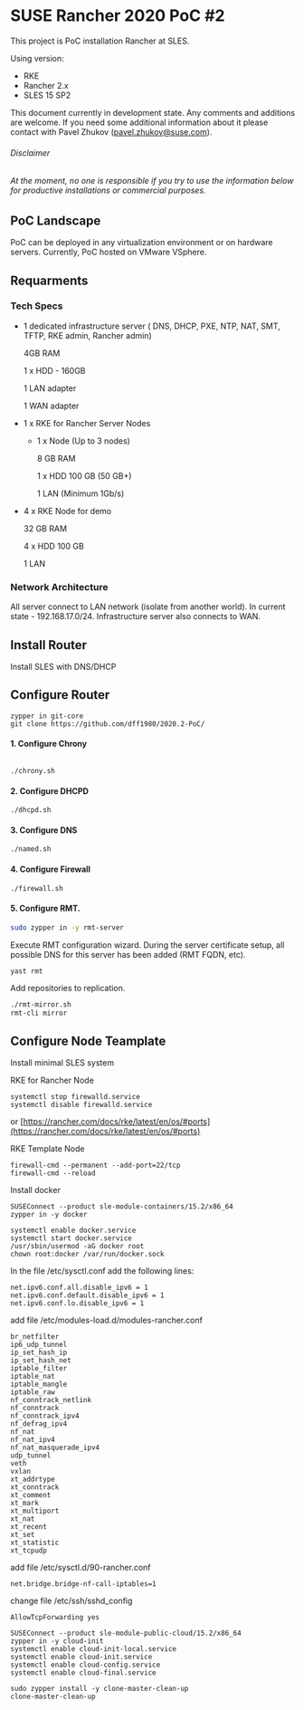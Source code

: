 # SUSE Rancher 2020 PoC #2

This project is PoC installation Rancher at SLES.

Using version:
- RKE
- Rancher 2.x
- SLES 15 SP2

This document currently in development state. Any comments and additions are welcome.
If you need some additional information about it please contact with Pavel Zhukov (pavel.zhukov@suse.com).

###### Disclaimer
###### _At the moment, no one is responsible if you try to use the information below for productive installations or commercial purposes._

## PoC Landscape
PoC can be deployed in any virtualization environment or on hardware servers.
Currently, PoC hosted on VMware VSphere.

## Requarments

### Tech Specs
- 1 dedicated infrastructure server ( DNS, DHCP, PXE, NTP, NAT, SMT, TFTP, RKE admin, Rancher admin)
    
    4GB RAM
    
    1 x HDD - 160GB
    
    1 LAN adapter
    
    1 WAN adapter

- 1 x RKE for Rancher Server Nodes
  
  - 1 x  Node (Up to 3  nodes)
  
     8 GB RAM
  
     1 x HDD 100 GB (50 GB+)
  
     1 LAN (Minimum 1Gb/s)
  
- 4 x RKE Node for demo
    
     32 GB RAM
     
     4 x HDD 100 GB
     
     1 LAN

### Network Architecture
All server connect to LAN network (isolate from another world). In current state - 192.168.17.0/24.
Infrastructure server also connects to WAN.

## Install Router
Install SLES with DNS/DHCP

## Configure Router
```
zypper in git-core
git clone https://github.com/dff1980/2020.2-PoC/
```
#### 1. Configure Chrony
```

./chrony.sh
```
#### 2. Configure DHCPD
```
./dhcpd.sh
```
#### 3. Configure DNS
```
./named.sh
```
#### 4. Configure Firewall
```
./firewall.sh
```

#### 5. Configure RMT.
```bash
sudo zypper in -y rmt-server
```
Execute RMT configuration wizard. During the server certificate setup, all possible DNS for this server has been added (RMT FQDN, etc).
```
yast rmt
```
Add repositories to replication.
```bash
./rmt-mirror.sh
rmt-cli mirror
```

## Configure Node Teamplate
Install minimal SLES system

RKE for Rancher Node
```
systemctl stop firewalld.service
systemctl disable firewalld.service
```
or [https://rancher.com/docs/rke/latest/en/os/#ports](https://rancher.com/docs/rke/latest/en/os/#ports)

RKE Template Node
```
firewall-cmd --permanent --add-port=22/tcp
firewall-cmd --reload
```

Install docker
```
SUSEConnect --product sle-module-containers/15.2/x86_64
zypper in -y docker
```
```
systemctl enable docker.service
systemctl start docker.service
/usr/sbin/usermod -aG docker root
chown root:docker /var/run/docker.sock
```


In the file /etc/sysctl.conf add the following lines:
```
net.ipv6.conf.all.disable_ipv6 = 1
net.ipv6.conf.default.disable_ipv6 = 1
net.ipv6.conf.lo.disable_ipv6 = 1
```
add file /etc/modules-load.d/modules-rancher.conf
```
br_netfilter
ip6_udp_tunnel
ip_set_hash_ip
ip_set_hash_net
iptable_filter
iptable_nat
iptable_mangle
iptable_raw
nf_conntrack_netlink
nf_conntrack
nf_conntrack_ipv4
nf_defrag_ipv4
nf_nat
nf_nat_ipv4
nf_nat_masquerade_ipv4
udp_tunnel
veth
vxlan
xt_addrtype
xt_conntrack
xt_comment
xt_mark
xt_multiport
xt_nat
xt_recent
xt_set
xt_statistic
xt_tcpudp
```
add file /etc/sysctl.d/90-rancher.conf
```
net.bridge.bridge-nf-call-iptables=1
```
change file /etc/ssh/sshd_config
```
AllowTcpForwarding yes
```

```
SUSEConnect --product sle-module-public-cloud/15.2/x86_64
zypper in -y cloud-init
systemctl enable cloud-init-local.service
systemctl enable cloud-init.service
systemctl enable cloud-config.service
systemctl enable cloud-final.service

sudo zypper install -y clone-master-clean-up
clone-master-clean-up
```


